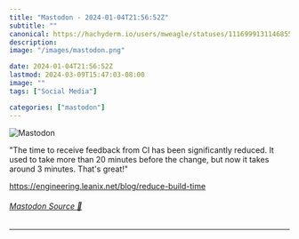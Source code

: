 ```yaml
---
title: "Mastodon - 2024-01-04T21:56:52Z"
subtitle: ""
canonical: https://hachyderm.io/users/mweagle/statuses/111699913114685516
description:
image: "/images/mastodon.png"

date: 2024-01-04T21:56:52Z
lastmod: 2024-03-09T15:47:03-08:00
image: ""
tags: ["Social Media"]

categories: ["mastodon"]
---
```

![Mastodon](/images/mastodon.png)

<p>&quot;The time to receive feedback from CI has been significantly reduced. It used to take more than 20 minutes before the change, but now it takes around 3 minutes. That&#39;s great!&quot;</p><p><a href="https://engineering.leanix.net/blog/reduce-build-time" target="_blank" rel="nofollow noopener noreferrer" translate="no"><span class="invisible">https://</span><span class="ellipsis">engineering.leanix.net/blog/re</span><span class="invisible">duce-build-time</span></a></p>


###### [Mastodon Source 🐘](https://hachyderm.io/@mweagle/111699913114685516)

___
